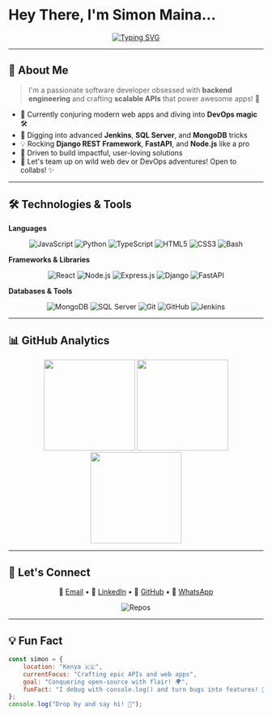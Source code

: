 # Hey There, I'm Simon Maina...

<div align="center">
  
  [![Typing SVG](https://readme-typing-svg.herokuapp.com?font=Fira+Code&pause=1000&color=FF6B6B&center=true&vCenter=true&width=435&lines=Software+Developer+from+Kenya;Backend+Wizard+🎩;API+Enthusiast;Always+Leveling+Up+💡)](https://git.io/typing-svg)
  
</div>

---

## 🚀 About Me

> I'm a passionate software developer obsessed with **backend engineering** and crafting **scalable APIs** that power awesome apps! 🌟

- 🔭 Currently conjuring modern web apps and diving into **DevOps magic** 🛠️
- 🌱 Digging into advanced **Jenkins**, **SQL Server**, and **MongoDB** tricks
- 💡 Rocking **Django REST Framework**, **FastAPI**, and **Node.js** like a pro
-  🎯 Driven to build impactful, user-loving solutions
- 🤝 Let's team up on wild web dev or DevOps adventures! Open to collabs! ✨

---

## 🛠️ Technologies & Tools

**Languages**  
<p align="center" style="margin: 5px 0;">  
  <img src="https://img.shields.io/badge/JavaScript-%23F7DF1E.svg?&style=flat-square&logo=javascript&logoColor=black" alt="JavaScript" />  
  <img src="https://img.shields.io/badge/Python-%233776AB.svg?&style=flat-square&logo=python&logoColor=white" alt="Python" />  
  <img src="https://img.shields.io/badge/TypeScript-%23007ACC.svg?&style=flat-square&logo=typescript&logoColor=white" alt="TypeScript" />  
  <img src="https://img.shields.io/badge/HTML5-%23E34F26.svg?&style=flat-square&logo=html5&logoColor=white" alt="HTML5" />  
  <img src="https://img.shields.io/badge/CSS3-%231572B6.svg?&style=flat-square&logo=css3&logoColor=white" alt="CSS3" />  
  <img src="https://img.shields.io/badge/Bash-%234EAA25.svg?&style=flat-square&logo=gnu-bash&logoColor=white" alt="Bash" />  
</p>

**Frameworks & Libraries**  
<p align="center" style="margin: 5px 0;">  
  <img src="https://img.shields.io/badge/React-%2361DAFB.svg?&style=flat-square&logo=react&logoColor=black" alt="React" />  
  <img src="https://img.shields.io/badge/Node.js-%23339933.svg?&style=flat-square&logo=nodedotjs&logoColor=white" alt="Node.js" />  
  <img src="https://img.shields.io/badge/Express.js-%23000000.svg?&style=flat-square&logo=express&logoColor=white" alt="Express.js" />  
  <img src="https://img.shields.io/badge/Django-%23092E20.svg?&style=flat-square&logo=django&logoColor=white" alt="Django" />  
  <img src="https://img.shields.io/badge/FastAPI-%23009688.svg?&style=flat-square&logo=fastapi&logoColor=white" alt="FastAPI" />  
</p>

**Databases & Tools**  
<p align="center" style="margin: 5px 0;">  
  <img src="https://img.shields.io/badge/MongoDB-%2347A248.svg?&style=flat-square&logo=mongodb&logoColor=white" alt="MongoDB" />  
  <img src="https://img.shields.io/badge/SQL%20Server-%23CC2927.svg?&style=flat-square&logo=microsoftsqlserver&logoColor=white" alt="SQL Server" />  
  <img src="https://img.shields.io/badge/Git-%23F05032.svg?&style=flat-square&logo=git&logoColor=white" alt="Git" />  
  <img src="https://img.shields.io/badge/GitHub-%23181717.svg?&style=flat-square&logo=github&logoColor=white" alt="GitHub" />  
  <img src="https://img.shields.io/badge/Jenkins-%23D24939.svg?&style=flat-square&logo=jenkins&logoColor=white" alt="Jenkins" />  
</p>

---

## 📊 GitHub Analytics

<div align="center">
  <img src="https://github-readme-stats.vercel.app/api?username=maina2&show_icons=true&theme=dracula&hide_border=true&bg_color=0D1117&title_color=FF6B6B&icon_color=F8D866&count_private=true&include_all_commits=true" height="180em" />
  <img src="https://github-readme-stats.vercel.app/api/top-langs/?username=maina2&layout=compact&theme=dracula&hide_border=true&bg_color=0D1117&title_color=FF6B6B&text_color=FFFFFF&langs_count=6" height="180em" />
</div>
<div align="center">
  <img src="https://github-readme-streak-stats.herokuapp.com/?user=maina2&theme=dracula&hide_border=true&background=0D1117" height="180em" />
</div>

---

## 🤝 Let's Connect 

<div align="center">

📧 [Email](mailto:chanzusimon6@gmail.com) • 💼 [LinkedIn](https://linkedin.com/in/YOUR_LINKEDIN) • 🐙 [GitHub](https://github.com/maina2) • 💬 [WhatsApp](https://wa.me/717417314)

 ![Repos](https://img.shields.io/badge/dynamic/json?color=00C851&label=Repos&query=%24.public_repos&url=https%3A%2F%2Fapi.github.com%2Fusers%2Fmaina2&style=flat-square)
</div>

---
## 💡 Fun Fact

<div>

```javascript
const simon = {
    location: "Kenya 🇰🇪",
    currentFocus: "Crafting epic APIs and web apps",
    goal: "Conquering open-source with flair! 🌍",
    funFact: "I debug with console.log() and turn bugs into features! 🐛😂"
};
console.log("Drop by and say hi! 👋");
